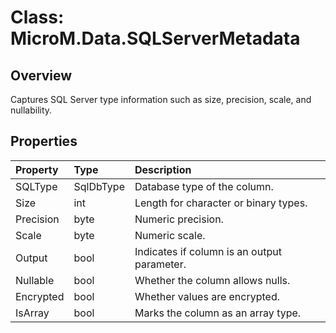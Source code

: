 # Class: MicroM.Data.SQLServerMetadata

## Overview
Captures SQL Server type information such as size, precision, scale, and nullability.

## Properties
| Property | Type | Description |
|:--|:--|:--|
| SQLType | SqlDbType | Database type of the column. |
| Size | int | Length for character or binary types. |
| Precision | byte | Numeric precision. |
| Scale | byte | Numeric scale. |
| Output | bool | Indicates if column is an output parameter. |
| Nullable | bool | Whether the column allows nulls. |
| Encrypted | bool | Whether values are encrypted. |
| IsArray | bool | Marks the column as an array type. |
